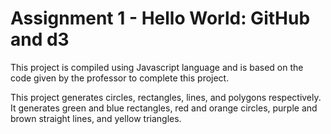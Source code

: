 Assignment 1 - Hello World: GitHub and d3  
===

This project is compiled using Javascript language and is based on the code given by the professor to complete this project.

This project generates circles, rectangles, lines, and polygons respectively. It generates green and blue rectangles, red and orange circles, purple and brown straight lines, and yellow triangles.






